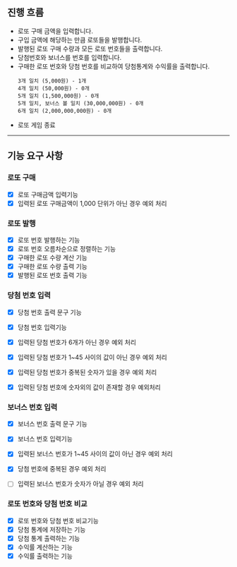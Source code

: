 ## 진행 흐름

- 로또 구매 금액을 입력합니다.
- 구입 금액에 해당하는 만큼 로또들을 발행합니다.
- 발행된 로또 구매 수량과 모든 로또 번호들을 출력합니다.
- 당첨번호와 보너스를 번호를 입력합니다.
- 구매한 로또 번호와 당첨 번호를 비교하여 당첨통계와 수익률을 출력합니다.
    ```
    3개 일치 (5,000원) - 1개
    4개 일치 (50,000원) - 0개
    5개 일치 (1,500,000원) - 0개
    5개 일치, 보너스 볼 일치 (30,000,000원) - 0개
    6개 일치 (2,000,000,000원) - 0개
    ```
- 로또 게임 종료
---

## 기능 요구 사항
### 로또 구매
- [x] 로또 구매금액 입력기능
- [x] 입력된 로또 구매금액이 1,000 단위가 아닌 경우 예외 처리

### 로또 발행
- [x] 로또 번호 발행하는 기능
- [x] 로또 번호 오름차순으로 정렬하는 기능
- [x] 구매한 로또 수량 계산 기능
- [x] 구매한 로또 수량 출력 기능
- [x] 발행된 로또 번호 출력 기능

### 당첨 번호 입력
- [x] 당첨 번호 출력 문구 기능
- [x] 당첨 번호 입력기능
- [x] 입력된 당첨 번호가 6개가 아닌 경우 예외 처리
- [x] 입력된 당첨 번호가 1~45 사이의 값이 아닌 경우 예외 처리
- [x] 입력된 당첨 번호가 중복된 숫자가 있을 경우 예외 처리
- [x] 입력된 당첨 번호에 숫자외의 값이 존재할 경우 예외처리


### 보너스 번호 입력
- [x] 보너스 번호 출력 문구 기능
- [x] 보너스 번호 입력기능
- [x] 입력된 보너스 번호가 1~45 사이의 값이 아닌 경우 예외 처리
- [x] 당첨 번호에 중복된 경우 예외 처리
- [ ] 입력된 보너스 번호가 숫자가 아닐 경우 예외 처리


### 로또 번호와 당첨 번호 비교
- [x] 로또 번호와 당첨 번호 비교기능
- [x] 당첨 통계에 저장하는 기능
- [x] 당첨 통계 출력하는 기능
- [x] 수익률 계산하는 기능
- [x] 수익률 출력하는 기능
